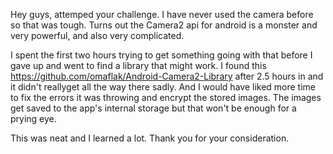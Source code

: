 Hey guys, attemped your challenge.
I have never used the camera before so that was tough. Turns out the Camera2 api for android is a monster and very powerful,
and also very complicated.

I spent the first two hours trying to get something going with that before I gave up and went to find a library that might work.
I found this https://github.com/omaflak/Android-Camera2-Library after 2.5 hours in and it didn't reallyget all the way there sadly. And I would have liked more time to fix the errors it was throwing 
and encrypt the stored images.
The images get saved to the app's internal storage but that won't be enough for a prying eye.

This was neat and I learned a lot. Thank you for your consideration.
